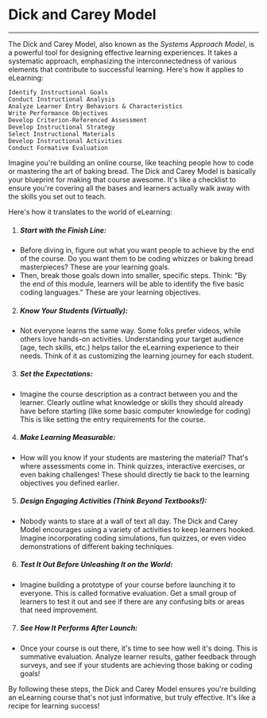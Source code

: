 # Dick and Carey Model

---

The Dick and Carey Model, also known as the _Systems Approach Model_, is a powerful tool for designing effective learning experiences. It takes a systematic approach, emphasizing the interconnectedness of various elements that contribute to successful learning. Here's how it applies to eLearning:

```
Identify Instructional Goals
Conduct Instructional Analysis
Analyze Learner Entry Behaviors & Characteristics
Write Performance Objectives
Develop Criterion-Referenced Assessment
Develop Instructional Strategy
Select Instructional Materials
Develop Instructional Activities
Conduct Formative Evaluation
```

Imagine you're building an online course, like teaching people how to code or mastering the art of baking bread. The Dick and Carey Model is basically your blueprint for making that course awesome. It's like a checklist to ensure you're covering all the bases and learners actually walk away with the skills you set out to teach.

Here's how it translates to the world of eLearning:

1. ##### Start with the Finish Line:

- Before diving in, figure out what you want people to achieve by the end of the course. Do you want them to be coding whizzes or baking bread masterpieces? These are your learning goals.
- Then, break those goals down into smaller, specific steps. Think: "By the end of this module, learners will be able to identify the five basic coding languages." These are your learning objectives.

2. ##### Know Your Students (Virtually):

- Not everyone learns the same way. Some folks prefer videos, while others love hands-on activities. Understanding your target audience (age, tech skills, etc.) helps tailor the eLearning experience to their needs. Think of it as customizing the learning journey for each student.

3. ##### Set the Expectations:

- Imagine the course description as a contract between you and the learner. Clearly outline what knowledge or skills they should already have before starting (like some basic computer knowledge for coding) This is like setting the entry requirements for the course.

4. ##### Make Learning Measurable:

- How will you know if your students are mastering the material? That's where assessments come in. Think quizzes, interactive exercises, or even baking challenges! These should directly tie back to the learning objectives you defined earlier.

5. ##### Design Engaging Activities (Think Beyond Textbooks!):

- Nobody wants to stare at a wall of text all day. The Dick and Carey Model encourages using a variety of activities to keep learners hooked. Imagine incorporating coding simulations, fun quizzes, or even video demonstrations of different baking techniques.

6. ##### Test It Out Before Unleashing It on the World:

- Imagine building a prototype of your course before launching it to everyone. This is called formative evaluation. Get a small group of learners to test it out and see if there are any confusing bits or areas that need improvement.

7. ##### See How It Performs After Launch:

- Once your course is out there, it's time to see how well it's doing. This is summative evaluation. Analyze learner results, gather feedback through surveys, and see if your students are achieving those baking or coding goals!

By following these steps, the Dick and Carey Model ensures you're building an eLearning course that's not just informative, but truly effective. It's like a recipe for learning success!

